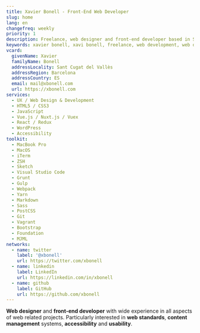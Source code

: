 ```yaml
---
title: Xavier Bonell - Front-End Web Developer
slug: home
lang: en
changefreq: weekly
priority: 1
description: Freelance, web designer and front-end developer based in Sant Cugat del Vallès (Barcelona, ES).
keywords: xavier bonell, xavi bonell, freelance, web development, web developer, front-end, front-end web developer, html, html5, css, css3, jquery, javascript, accessibility, usability, wordpress
vcard:
  givenName: Xavier
  familyName: Bonell
  addressLocality: Sant Cugat del Vallès
  addressRegion: Barcelona
  addressCountry: ES
  email: mail@xbonell.com
  url: https://xbonell.com
services:
  - UX / Web Design & Development
  - HTML5 / CSS3
  - JavaScript
  - Vue.js / Nuxt.js / Vuex
  - React / Redux
  - WordPress
  - Accessibility
toolkit:
  - MacBook Pro
  - MacOS
  - iTerm
  - ZSH
  - Sketch
  - Visual Studio Code
  - Grunt
  - Gulp
  - Webpack
  - Yarn
  - Markdown
  - Sass
  - PostCSS
  - Git
  - Vagrant
  - Bootstrap
  - Foundation
  - MJML
networks:
  - name: twitter
    label: '@xbonell'
    url: https://twitter.com/xbonell
  - name: linkedin
    label: LinkedIn
    url: https://linkedin.com/in/xbonell
  - name: github
    label: GitHub
    url: https://github.com/xbonell
---
```


**Web designer** and **front-end developer** with wide experience in all aspects of web related projects. Particularly interested in **web standards**, **content management** systems, **accessibility** and **usability**.
